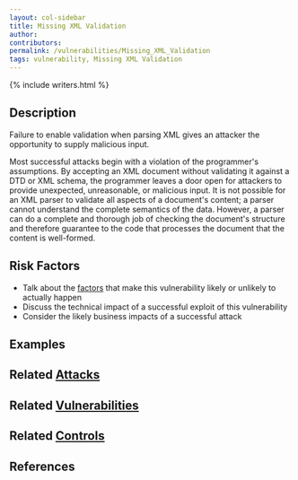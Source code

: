 ```yaml
---
layout: col-sidebar
title: Missing XML Validation
author:
contributors:
permalink: /vulnerabilities/Missing_XML_Validation
tags: vulnerability, Missing XML Validation
---
```


{% include writers.html %}

## Description

Failure to enable validation when parsing XML gives an attacker the opportunity to supply malicious input.

Most successful attacks begin with a violation of the programmer's assumptions. By accepting an XML document without validating it against a DTD or XML schema, the programmer leaves a door open for attackers to provide unexpected, unreasonable, or malicious input. It is not possible for an XML parser to validate all aspects of a document's content; a parser cannot understand the complete semantics of the data. However, a parser can do a complete and thorough job of checking the document's structure and therefore guarantee to the code that processes the document that the content is well-formed.

## Risk Factors

- Talk about the [factors](https://owasp.org/www-community/OWASP_Risk_Rating_Methodology) that make this vulnerability likely or unlikely to actually happen
- Discuss the technical impact of a successful exploit of this vulnerability
- Consider the likely business impacts of a successful attack

## Examples

## Related [Attacks](../attacks/)

## Related [Vulnerabilities](../vulnerabilities/)

## Related [Controls](../controls/)

## References
